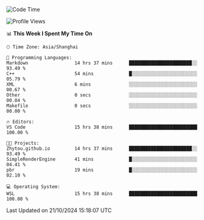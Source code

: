 <!--START_SECTION:waka-->
![Code Time](http://img.shields.io/badge/Code%20Time-2%2C060%20hrs%2029%20mins-blue)

![Profile Views](http://img.shields.io/badge/Profile%20Views-0-blue)

📊 **This Week I Spent My Time On** 

```text
🕑︎ Time Zone: Asia/Shanghai

💬 Programming Languages: 
Markdown                 14 hrs 37 mins      ███████████████████████░░   93.49 % 
C++                      54 mins             █░░░░░░░░░░░░░░░░░░░░░░░░   05.79 % 
XML                      6 mins              ░░░░░░░░░░░░░░░░░░░░░░░░░   00.67 % 
Other                    0 secs              ░░░░░░░░░░░░░░░░░░░░░░░░░   00.04 % 
Makefile                 0 secs              ░░░░░░░░░░░░░░░░░░░░░░░░░   00.00 % 

🔥 Editors: 
VS Code                  15 hrs 38 mins      █████████████████████████   100.00 % 

🐱‍💻 Projects: 
Zhytou.github.io         14 hrs 37 mins      ███████████████████████░░   93.49 % 
SimpleRenderEngine       41 mins             █░░░░░░░░░░░░░░░░░░░░░░░░   04.41 % 
pbr                      19 mins             █░░░░░░░░░░░░░░░░░░░░░░░░   02.10 % 

💻 Operating System: 
WSL                      15 hrs 38 mins      █████████████████████████   100.00 % 
```


 Last Updated on 21/10/2024 15:18:07 UTC
<!--END_SECTION:waka-->